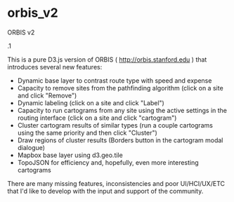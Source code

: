orbis_v2
========

ORBIS v2

.1

This is a pure D3.js version of ORBIS ( http://orbis.stanford.edu ) that introduces several new features:

* Dynamic base layer to contrast route type with speed and expense
* Capacity to remove sites from the pathfinding algorithm (click on a site and click "Remove")
* Dynamic labeling (click on a site and click "Label")
* Capacity to run cartograms from any site using the active settings in the routing interface (click on a site and click "cartogram")
* Cluster cartogram results of similar types (run a couple cartograms using the same priority and then click "Cluster")
* Draw regions of cluster results (Borders button in the cartogram modal dialogue)
* Mapbox base layer using d3.geo.tile
* TopoJSON for efficiency and, hopefully, even more interesting cartograms

There are many missing features, inconsistencies and poor UI/HCI/UX/ETC that I'd like to develop with the input and support of the community.